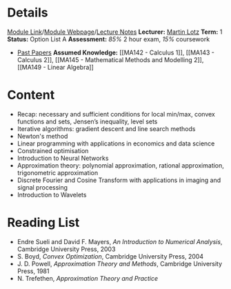 # Details
[Module Link](https://courses.warwick.ac.uk/modules/2023/MA264-10)/[Module Webpage](https://warwick.ac.uk/fac/sci/maths/currentstudents/ughandbook/ext/ma267)/[Lecture Notes](obsidian://open?vault=Obsidian%20Vault&file=Uni%20Stuff%2FYear%202%2FBooks%2FMA267%2F92898147-4561-43fd-a6a4-eccad831bc6e.pdf)
**Lecturer:** [Martin Lotz](https://warwick.ac.uk/fac/sci/maths/people/staff/lotz/)
**Term:** 1
**Status:** Option List A
**Assessment:** *85%* 2 hour exam, *15%* coursework
- [Past Papers](https://warwick.ac.uk/exampapers?q=MA264)
**Assumed Knowledge:** [[MA142 - Calculus 1]], [[MA143 - Calculus 2]], [[MA145 - Mathematical Methods and Modelling 2]], [[MA149 - Linear Algebra]]
# Content 
- Recap: necessary and sufficient conditions for local min/max, convex functions and sets, Jensen’s inequality, level sets
- Iterative algorithms: gradient descent and line search methods
- Newton's method
- Linear programming with applications in economics and data science
- Constrained optimisation
- Introduction to Neural Networks
- Approximation theory: polynomial approximation, rational approximation, trigonometric approximation
- Discrete Fourier and Cosine Transform with applications in imaging and signal processing
- Introduction to Wavelets
# Reading List
- Endre Sueli and David F. Mayers, _An Introduction to Numerical Analysis_, Cambridge University Press, 2003
- S. Boyd, _Convex Optimization_, Cambridge University Press, 2004
- J. D. Powell, _Approximation Theory and Methods_, Cambridge University Press, 1981
- N. Trefethen, _Approximation Theory and Practice_
